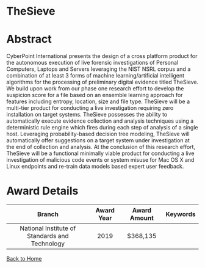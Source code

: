 
TheSieve
========

# Abstract


CyberPoint International presents the design of a cross platform product for the autonomous execution of live forensic investigations of Personal Computers, Laptops and Servers leveraging the NIST NSRL corpus and a combination of at least 3 forms of machine learning/artificial intelligent algorithms for the processing of preliminary digital evidence titled TheSieve. We build upon work from our phase one research effort to develop the suspicion score for a file based on an ensemble learning approach for features including entropy, location, size and file type. TheSieve will be a multi-tier product for conducting a live investigation requiring zero installation on target systems. TheSieve possesses the ability to automatically execute evidence collection and analysis techniques using a deterministic rule engine which fires during each step of analysis of a single host. Leveraging probability-based decision tree modeling, TheSieve will automatically offer suggestions on a target system under investigation at the end of collection and analysis. At the conclusion of this research effort, TheSieve will be a functional minimally viable product for conducting a live investigation of malicious code events or system misuse for Mac OS X and Linux endpoints and re-train data models based expert user feedback.  

# Award Details

|Branch|Award Year|Award Amount|Keywords|
| :---: | :---: | :---: | :---: |
|National Institute of Standards and Technology|2019|$368,135||
  
  


[Back to Home](https://github.com/chrischow/dod_sbir_awards/Reports/JT/#78)